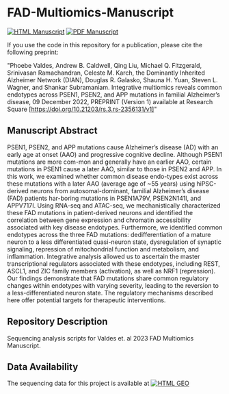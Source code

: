 # FAD-Multiomics-Manuscript

[![HTML Manuscript](https://img.shields.io/badge/manuscript-HTML-blue.svg)](https://doi.org/10.21203/rs.3.rs-2356131/v1)
[![PDF Manuscript](https://img.shields.io/badge/manuscript-PDF-blue.svg)](https://www.researchsquare.com/article/rs-2356131/v1.pdf?c=1671728585000)

If you use the code in this repository for a publication, please cite the following preprint:

"Phoebe Valdes, Andrew B. Caldwell, Qing Liu, Michael Q. Fitzgerald, Srinivasan Ramachandran, Celeste M. Karch, the Dominantly Inherited Alzheimer Network (DIAN), Douglas R. Galasko, Shauna H. Yuan, Steven L. Wagner, and Shankar Subramaniam. Integrative multiomics reveals common endotypes across PSEN1, PSEN2, and APP mutations in familial Alzheimer’s disease, 09 December 2022, PREPRINT (Version 1) available at Research Square [https://doi.org/10.21203/rs.3.rs-2356131/v1]"

## Manuscript Abstract
PSEN1, PSEN2, and APP mutations cause Alzheimer’s disease (AD) with an early age at onset (AAO) and progressive cognitive decline. Although PSEN1 mutations are more com-mon and generally have an earlier AAO, certain mutations in PSEN1 cause a later AAO, similar to those in PSEN2  and APP. In this work, we examined whether common disease endo-types exist across these mutations with a later AAO (average age of ~55 years) using hiPSC-derived neurons from autosomal-dominant, familial Alzheimer’s disease (FAD) patients har-boring mutations in PSEN1A79V, PSEN2N141I, and APPV717I. Using RNA-seq and ATAC-seq, we mechanistically characterized these FAD mutations in patient-derived neurons and identified the correlation between gene expression and chromatin accessibility associated with key disease endotypes. Furthermore, we identified common endotypes across the three FAD mutations: dedifferentiation of a mature neuron to a less differentiated quasi-neuron state, dysregulation of synaptic signaling, repression of mitochondrial function and metabolism, and inflammation. Integrative analysis allowed us to ascertain the master transcriptional regulators associated with these endotypes, including REST, ASCL1, and ZIC family members (activation), as well as NRF1 (repression). Our findings demonstrate that FAD mutations share common regulatory changes within endotypes with varying severity, leading to the reversion to a less-differentiated neuron state. The regulatory mechanisms described here offer potential targets for therapeutic interventions.

## Repository Description
Sequencing analysis scripts for Valdes et. al 2023 FAD Multiomics Manuscript.

## Data Availability
The sequencing data for this project is available at [![HTML GEO](https://img.shields.io/badge/GEO-GSE206603-blue)](https://www.ncbi.nlm.nih.gov/geo/query/acc.cgi?acc=GSE206603)
